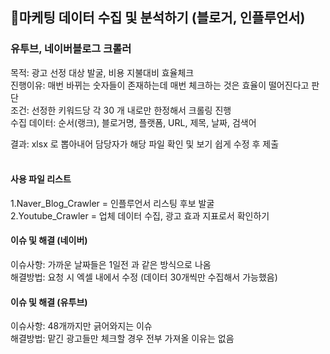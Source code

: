 ## 🦾마케팅 데이터 수집 및 분석하기 (블로거, 인플루언서)  

### 유투브, 네이버블로그 크롤러 <br>
목적: 광고 선정 대상 발굴, 비용 지불대비 효율체크 <br>
진행이유: 매번 바뀌는 숫자들이 존재하는데 매번 체크하는 것은 효율이 떨어진다고 판단 <br>
조건: 선정한 키워드당 각 30 개 내로만 한정해서 크롤링 진행 <br>
수집 데이터: 순서(랭크), 블로거명, 플랫폼, URL, 제목, 날짜, 검색어 <br>

결과: xlsx 로 뽑아내어 담당자가 해당 파일 확인 및 보기 쉽게 수정 후 제출 <br>
<br>

#### 사용 파일 리스트
1.Naver_Blog_Crawler = 인플루언서 리스팅 후보 발굴 <br>
2.Youtube_Crawler = 업체 데이터 수집, 광고 효과 지표로서 확인하기 <br>

#### 이슈 및 해결 (네이버)
이슈사항: 가까운 날짜들은 1일전 과 같은 방식으로 나옴 <br>
해결방법: 요청 시 엑셀 내에서 수정 (데이터 30개씩만 수집해서 가능했음) <br>

#### 이슈 및 해결 (유투브)
이슈사항: 48개까지만 긁어와지는 이슈 <br>
해결방법: 맡긴 광고들만 체크할 경우 전부 가져올 이유는 없음 <br>
 
